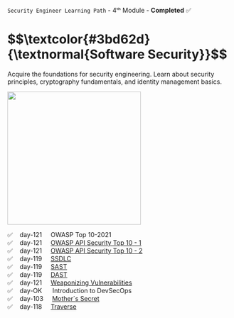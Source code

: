 <code>Security Engineer Learning Path</code> - 4ᵗʰ Module - <strong>Completed</strong> ✅
<h1 align="left"> $$\textcolor{#3bd62d}{\textnormal{Software Security}}$$ </h1>
<p>Acquire the foundations for security engineering. Learn about security principles, cryptography fundamentals, and identity management basics.</p>

<p align="left"> <img height="300px" src="https://github.com/user-attachments/assets/a39acac3-e782-4a08-8a78-e39e97470961"> </p>

✅  &nbsp;&nbsp;  day-121  &nbsp;&nbsp;&nbsp;  OWASP Top 10-2021<br>
✅  &nbsp;&nbsp;  day-121  &nbsp;&nbsp;&nbsp;  [OWASP API Security Top 10 - 1](https://github.com/RosanaFSS/TryHackMe/blob/Security-Engineer-learning-path/4.02.%20OWASP%20API%20Security%20Top%2010-1.md)<br>
✅  &nbsp;&nbsp;  day-121  &nbsp;&nbsp;&nbsp;  [OWASP API Security Top 10 - 2](https://github.com/RosanaFSS/TryHackMe/blob/Security-Engineer-learning-path/4.03.%20OWASP%20API%20Security%20Top%2010-2.md)<br>
✅  &nbsp;&nbsp;  day-119  &nbsp;&nbsp;&nbsp;  [SSDLC](https://github.com/RosanaFSS/TryHackMe/blob/Security-Engineer-learning-path/4.04.%20SSDLC.md)<br>
✅  &nbsp;&nbsp;  day-119  &nbsp;&nbsp;&nbsp;  [SAST](https://github.com/RosanaFSS/TryHackMe/blob/Security-Engineer-learning-path/4.05.%20SAST.md)<br>
✅  &nbsp;&nbsp;  day-119  &nbsp;&nbsp;&nbsp;  [DAST](https://github.com/RosanaFSS/TryHackMe/blob/Security-Engineer-learning-path/4.06.%20DAST.md)<br>
✅  &nbsp;&nbsp;  day-121  &nbsp;&nbsp;&nbsp;  [Weaponizing Vulnerabilities](https://github.com/RosanaFSS/TryHackMe/blob/Security-Engineer-learning-path/4.07.%20Weaponizing%20Vulnerabilities.md)<br>
✅  &nbsp;&nbsp;  day-OK  &nbsp;&nbsp;&nbsp;&nbsp; Introduction to DevSecOps<br>
✅  &nbsp;&nbsp;  day-103 &nbsp;&nbsp;&nbsp; [Mother´s Secret](https://github.com/RosanaFSS/TryHackMe/blob/Security-Engineer-learning-path/4.09.%20Mother%C2%B4s%20Secret.md)<br>
✅  &nbsp;&nbsp;  day-118 &nbsp;&nbsp;&nbsp;  [Traverse](https://github.com/RosanaFSS/TryHackMe/blob/Security-Engineer-learning-path/4.10.%20Traverse.md)<br>
